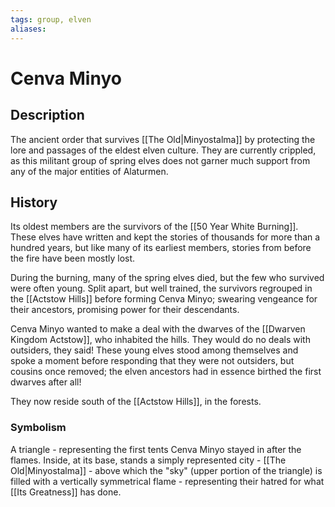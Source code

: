 ```yaml
---
tags: group, elven
aliases:
---
```


# Cenva Minyo
## Description
The ancient order that survives [[The Old|Minyostalma]] by protecting the lore and passages of the eldest elven culture. They are currently crippled, as this militant group of spring elves does not garner much support from any of the major entities of Alaturmen.
## History
Its oldest members are the survivors of the [[50 Year White Burning]]. These elves have written and kept the stories of thousands for more than a hundred years, but like many of its earliest members, stories from before the fire have been mostly lost.

During the burning, many of the spring elves died, but the few who survived were often young. Split apart, but well trained, the survivors regrouped in the [[Actstow Hills]] before forming Cenva Minyo; swearing vengeance for their ancestors, promising power for their descendants. 

Cenva Minyo wanted to make a deal with the dwarves of the [[Dwarven Kingdom Actstow]], who inhabited the hills. They would do no deals with outsiders, they said! These young elves stood among themselves and spoke a moment before responding that they were not outsiders, but cousins once removed; the elven ancestors had in essence birthed the first dwarves after all! 

They now reside south of the [[Actstow Hills]], in the forests.

### Symbolism
A triangle - representing the first tents Cenva Minyo stayed in after the flames. Inside, at its base, stands a simply represented city - [[The Old|Minyostalma]] - above which the "sky" (upper portion of the triangle) is filled with a vertically symmetrical flame - representing their hatred for what [[Its Greatness]] has done.